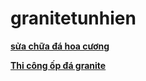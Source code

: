 # granitetunhien
<p><strong><a href="http://dahoacuongvn.vn/dich-vu/tho-sua-chua-da-hoa-cuong-granite-bi-nut-vo.html">sửa chữa đá hoa cương</a></strong></p>
<p><a href="http://dahoacuongvn.vn/dich-vu/thi-cong-op-lat-da-tu-nhien-granite-tphcm.html"><strong>Thi công ốp đá granite</strong></a></p>

